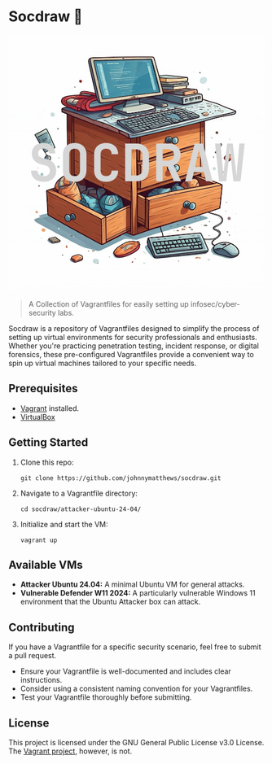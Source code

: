 # Socdraw 🧦

<center>
    <img src="./socdraw-header-image.jpg" />
</center>

> A Collection of Vagrantfiles for easily setting up infosec/cyber-security labs.

Socdraw is a repository of Vagrantfiles designed to simplify the process of setting up virtual environments for security professionals and enthusiasts. Whether you're practicing penetration testing, incident response, or digital forensics, these pre-configured Vagrantfiles provide a convenient way to spin up virtual machines tailored to your specific needs.

## Prerequisites

- [Vagrant](https://developer.hashicorp.com/vagrant/docs/installation) installed.
- [VirtualBox](https://www.virtualbox.org/wiki/Downloads)

## Getting Started

1. Clone this repo:

   ```shell
   git clone https://github.com/johnnymatthews/socdraw.git
   ```

1. Navigate to a Vagrantfile directory:

   ```shell
   cd socdraw/attacker-ubuntu-24-04/
   ```

1. Initialize and start the VM:

   ```shell
   vagrant up
   ```

## Available VMs

- **Attacker Ubuntu 24.04:** A minimal Ubuntu VM for general attacks.
- **Vulnerable Defender W11 2024:** A particularly vulnerable Windows 11 environment that the Ubuntu Attacker box can attack.

## Contributing

If you have a Vagrantfile for a specific security scenario, feel free to submit a pull request.

- Ensure your Vagrantfile is well-documented and includes clear instructions.
- Consider using a consistent naming convention for your Vagrantfiles.
- Test your Vagrantfile thoroughly before submitting.

## License

This project is licensed under the GNU General Public License v3.0 License. The [Vagrant project](https://github.com/hashicorp/vagrant/blob/71150ee3d8c59c2e27acd8278ae0cad99d12f212/LICENSE), however, is not.
